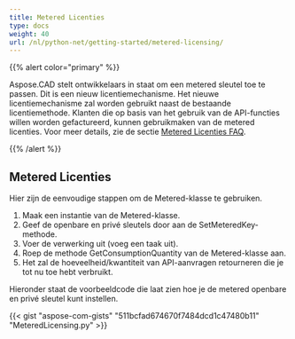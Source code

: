 ```yaml
---
title: Metered Licenties
type: docs
weight: 40
url: /nl/python-net/getting-started/metered-licensing/
---
```


{{% alert color="primary" %}} 

Aspose.CAD stelt ontwikkelaars in staat om een metered sleutel toe te passen. Dit is een nieuw licentiemechanisme. Het nieuwe licentiemechanisme zal worden gebruikt naast de bestaande licentiemethode. Klanten die op basis van het gebruik van de API-functies willen worden gefactureerd, kunnen gebruikmaken van de metered licenties. Voor meer details, zie de sectie [Metered Licenties FAQ](https://purchase.aspose.com/faqs/licensing/metered).

{{% /alert %}} 
## **Metered Licenties**
Hier zijn de eenvoudige stappen om de Metered-klasse te gebruiken.

1. Maak een instantie van de Metered-klasse.
1. Geef de openbare en privé sleutels door aan de SetMeteredKey-methode.
1. Voer de verwerking uit (voeg een taak uit).
1. Roep de methode GetConsumptionQuantity van de Metered-klasse aan.
1. Het zal de hoeveelheid/kwantiteit van API-aanvragen retourneren die je tot nu toe hebt verbruikt.

Hieronder staat de voorbeeldcode die laat zien hoe je de metered openbare en privé sleutel kunt instellen.

{{< gist "aspose-com-gists" "511bcfad674670f7484dcd1c47480b11" "MeteredLicensing.py" >}}
